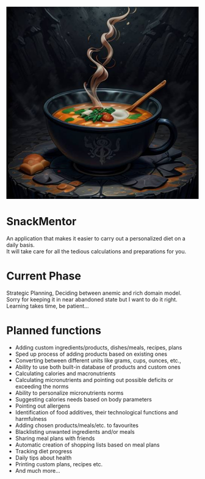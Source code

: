 ![Snack Mentor Logo with steamy bowl of soup](img/snack_mentor_logo.png)

# SnackMentor
An application that makes it easier to carry out a personalized diet on a daily basis. \
It will take care for all the tedious calculations and preparations for you.

# Current Phase
Strategic Planning, Deciding between anemic and rich domain model. \
Sorry for keeping it in near abandoned state but I want to do it right. \
Learning takes time, be patient...

# Planned functions

- Adding custom ingredients/products, dishes/meals, recipes, plans
- Sped up process of adding products based on existing ones
- Converting between different units like grams, cups, ounces, etc.,
- Ability to use both built-in database of products and custom ones
- Calculating calories and macronutrients
- Calculating micronutrients and pointing out possible deficits or exceeding the norms
- Ability to personalize micronutrients norms
- Suggesting calories needs based on body parameters
- Pointing out allergens
- Identification of food additives, their technological functions and harmfulness
- Adding chosen products/meals/etc. to favourites
- Blacklisting unwanted ingredients and/or meals
- Sharing meal plans with friends
- Automatic creation of shopping lists based on meal plans
- Tracking diet progress
- Daily tips about health
- Printing custom plans, recipes etc.
- And much more...